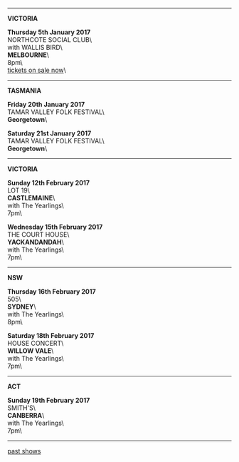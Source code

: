 * * * * *

**VICTORIA**    

**Thursday 5th January 2017**\
NORTHCOTE SOCIAL CLUB\     
with WALLIS BIRD\    
**MELBOURNE**\    
8pm\                 
[tickets on sale now](https://corner.ticketscout.com.au/gigs/5739)\  

* * * * *

**TASMANIA**  

**Friday 20th January 2017**\
TAMAR VALLEY FOLK FESTIVAL\    
**Georgetown**\         

**Saturday 21st January 2017**\
TAMAR VALLEY FOLK FESTIVAL\    
**Georgetown**\         

* * * * *

**VICTORIA**    

**Sunday 12th February 2017**\
LOT 19\     
 **CASTLEMAINE**\  
with The Yearlings\      
7pm\             

**Wednesday 15th February 2017**\
THE COURT HOUSE\     
 **YACKANDANDAH**\  
with The Yearlings\      
7pm\                 

* * * * *

**NSW**    

**Thursday 16th February 2017**\
505\     
 **SYDNEY**\  
with The Yearlings\      
8pm\          

**Saturday 18th February 2017**\
HOUSE CONCERT\     
 **WILLOW VALE**\  
with The Yearlings\      
7pm\                        

* * * * *

**ACT**    

**Sunday 19th February 2017**\
SMITH'S\     
 **CANBERRA**\  
with The Yearlings\      
7pm\          

* * * * *

[past shows](?p=shows/archive/)